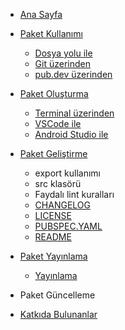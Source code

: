 <!-- docs/_sidebar.md -->
* [Ana Sayfa](README.md)

* [Paket Kullanımı](package-usage/package-usage.md)
  - [Dosya yolu ile](package-usage/by-file-path.md)
  - [Git üzerinden](package-usage/from-git.md)
  - [pub.dev üzerinden](package-usage/from-pubdev.md)

* [Paket Oluşturma](creating-package/creating-package.md)
  - [Terminal üzerinden](creating-package/from-terminal.md)
  - [VSCode ile](creating-package/with-vscode.md)
  - [Android Studio ile](creating-package/with-androidstudio.md)

* [Paket Geliştirme](package-development/package-development.md)
  - export kullanımı
  - src klasörü
  - Faydalı lint kuralları
  - [CHANGELOG](package-development/changelog-file.md)
  - [LICENSE](package-development/license-file.md)
  - [PUBSPEC.YAML](package-development/pubspec-file.md)
  - [README](package-development/readme-file.md)

* [Paket Yayınlama](publishing-package/publishing-package.md)
  - [Yayınlama](publishing-package/publishing.md)

* Paket Güncelleme

* [Katkıda Bulunanlar](contributors/contributors.md)
